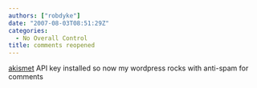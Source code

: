 ```yaml
---
authors: ["robdyke"]
date: "2007-08-03T08:51:29Z"
categories:
  - No Overall Control
title: comments reopened
---
```

[akismet](http://akismet.com/ "link to Akismet home page") API key installed so now my wordpress rocks with anti-spam for comments